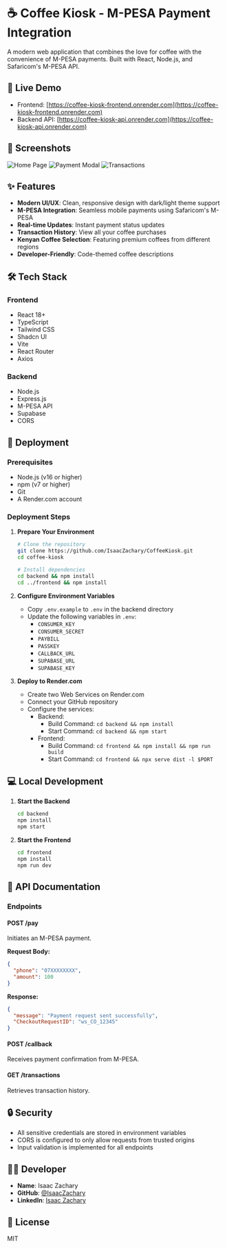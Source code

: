 # ☕ Coffee Kiosk - M-PESA Payment Integration

A modern web application that combines the love for coffee with the convenience of M-PESA payments. Built with React, Node.js, and Safaricom's M-PESA API.

## 🌟 Live Demo

- Frontend: [https://coffee-kiosk-frontend.onrender.com](https://coffee-kiosk-frontend.onrender.com)
- Backend API: [https://coffee-kiosk-api.onrender.com](https://coffee-kiosk-api.onrender.com)

## 📸 Screenshots

![Home Page](docs/screenshots/home.png)
![Payment Modal](docs/screenshots/payment.png)
![Transactions](docs/screenshots/transactions.png)

## ✨ Features

- **Modern UI/UX**: Clean, responsive design with dark/light theme support
- **M-PESA Integration**: Seamless mobile payments using Safaricom's M-PESA
- **Real-time Updates**: Instant payment status updates
- **Transaction History**: View all your coffee purchases
- **Kenyan Coffee Selection**: Featuring premium coffees from different regions
- **Developer-Friendly**: Code-themed coffee descriptions

## 🛠️ Tech Stack

### Frontend
- React 18+
- TypeScript
- Tailwind CSS
- Shadcn UI
- Vite
- React Router
- Axios

### Backend
- Node.js
- Express.js
- M-PESA API
- Supabase
- CORS

## 🚀 Deployment

### Prerequisites
- Node.js (v16 or higher)
- npm (v7 or higher)
- Git
- A Render.com account

### Deployment Steps

1. **Prepare Your Environment**
   ```bash
   # Clone the repository
   git clone https://github.com/IsaacZachary/CoffeeKiosk.git
   cd coffee-kiosk

   # Install dependencies
   cd backend && npm install
   cd ../frontend && npm install
   ```

2. **Configure Environment Variables**
   - Copy `.env.example` to `.env` in the backend directory
   - Update the following variables in `.env`:
     - `CONSUMER_KEY`
     - `CONSUMER_SECRET`
     - `PAYBILL`
     - `PASSKEY`
     - `CALLBACK_URL`
     - `SUPABASE_URL`
     - `SUPABASE_KEY`

3. **Deploy to Render.com**
   - Create two Web Services on Render.com
   - Connect your GitHub repository
   - Configure the services:
     - Backend:
       - Build Command: `cd backend && npm install`
       - Start Command: `cd backend && npm start`
     - Frontend:
       - Build Command: `cd frontend && npm install && npm run build`
       - Start Command: `cd frontend && npx serve dist -l $PORT`

## 💻 Local Development

1. **Start the Backend**
   ```bash
   cd backend
   npm install
   npm start
   ```

2. **Start the Frontend**
   ```bash
   cd frontend
   npm install
   npm run dev
   ```

## 📝 API Documentation

### Endpoints

#### POST /pay
Initiates an M-PESA payment.

**Request Body:**
```json
{
  "phone": "07XXXXXXXX",
  "amount": 100
}
```

**Response:**
```json
{
  "message": "Payment request sent successfully",
  "CheckoutRequestID": "ws_CO_12345"
}
```

#### POST /callback
Receives payment confirmation from M-PESA.

#### GET /transactions
Retrieves transaction history.

## 🔒 Security

- All sensitive credentials are stored in environment variables
- CORS is configured to only allow requests from trusted origins
- Input validation is implemented for all endpoints

## 👨‍💻 Developer

- **Name**: Isaac Zachary
- **GitHub**: [@IsaacZachary](https://github.com/IsaacZachary)
- **LinkedIn**: [Isaac Zachary](https://linkedin.com/in/isaaczachary)

## 📄 License

MIT 